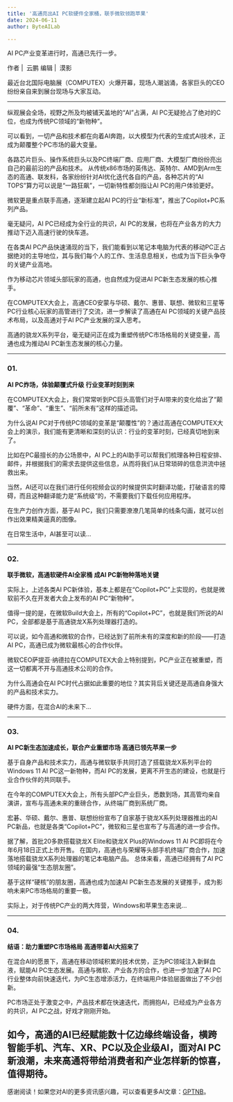 ```yaml
---
title: '高通亮出AI PC软硬件全家桶，联手微软领跑苹果'
date: 2024-06-11
author: ByteAILab

---
```


AI PC产业变革进行时，高通已先行一步。

作者 |  云鹏
编辑 |  漠影

最近台北国际电脑展（COMPUTEX）火爆开幕，现场人潮汹涌，各家巨头的CEO纷纷亲自来到展台现场与大家互动。

---
纵观展会全场，视野之所及均被铺天盖地的“AI”占满，AI PC无疑抢占了绝对的C位，也成为传统PC领域的“新物种”。

可以看到，一切产品和技术都在向着AI奔跑，以大模型为代表的生成式AI技术，正成为颠覆整个PC市场的最大变量。

各路芯片巨头、操作系统巨头以及PC终端厂商、应用厂商、大模型厂商纷纷亮出自己的最前沿的产品和技术。
从传统x86市场的英伟达、英特尔、AMD到Arm生态的高通、联发科，各家纷纷针对AI优化迭代各自的产品，各种芯片的“AI TOPS”算力可以说是“一路狂飙”，一切新特性都剑指让AI PC的用户体验更好。

微软更是重点联手高通，逐渐建立起AI PC的行业“新标准”，推出了Copilot+PC系列产品。

毫无疑问，AI PC已经成为全行业的共识，AI PC的发展，也将在产业各方的大力推动下迈入高速行驶的快车道。

在各类AI PC产品快速涌现的当下，我们能看到以笔记本电脑为代表的移动PC正占据绝对的主导地位，其与我们每个人的工作、生活息息相关，也成为当下巨头争夺的关键产业高地。

作为移动芯片领域头部玩家的高通，也自然成为促进AI PC新生态发展的核心推手。

在COMPUTEX大会上，高通CEO安蒙与华硕、戴尔、惠普、联想、微软和三星等PC行业核心玩家的高管进行了交流，进一步解读了高通在AI PC领域的关键产品技术布局，以及高通对于AI PC产业发展的深入思考。

高通的骁龙X系列平台，毫无疑问正在成为重塑传统PC市场格局的关键变量，高通也成为推动AI PC新生态发展的核心力量。

---

### 01.
**AI PC炸场，体验颠覆式升级**
**行业变革时刻到来**

在COMPUTEX大会上，我们常常听到PC巨头高管们对于AI带来的变化给出了“颠覆”、“革命”、“重生”、“前所未有”这样的描述词。

为什么说AI PC对于传统PC领域的变革是“颠覆性”的？通过高通在COMPUTEX大会上的演示，我们能有更清晰和深刻的认识：行业的变革时刻，已经真切地到来了。

比如在PC最擅长的办公场景中，AI PC上的AI助手可以帮我们梳理各种日程安排、邮件，并根据我们的需求去提供这些信息，从而将我们从日常琐碎的信息洪流中拯救出来。

当然，AI还可以在我们进行任何视频会议的时候提供实时翻译功能，打破语言的障碍，而且这种翻译能力是“系统级”的，不需要我们下载任何应用程序。

在生产力创作方面，基于AI PC，我们只需要潦潦几笔简单的线条勾画，就可以创作出效果精美逼真的图像。

在日常生活中，AI甚至可以读...

---

### 02.
**联手微软，高通软硬件AI全家桶**
**成AI PC新物种落地关键**

实际上，上述各类AI PC新体验，基本上都是在“Copilot+PC”上实现的，也就是微软前不久在开发者大会上发布的AI PC“新物种”。

值得一提的是，在微软Build大会上，所有的“Copilot+PC”，也就是我们所说的AI PC，全部都是基于高通骁龙X系列处理器打造的。

可以说，如今高通和微软的合作，已经达到了前所未有的深度和新的阶段——打造AI PC，高通已成为微软最核心的合作伙伴。

微软CEO萨提亚·纳德拉在COMPUTEX大会上特别提到，PC产业正在被重塑，而这一切都离不开与高通技术公司的合作。

为什么高通会在AI PC时代占据如此重要的地位？其实背后关键还是高通自身强大的产品和技术实力。

硬件方面，在混合AI的未来下...

---

### 03.
**AI PC新生态加速成长，联合产业重塑市场**
**高通已领先苹果一步**

基于自身产品和技术实力，高通与微软联手共同打造了搭载骁龙X系列平台的Windows 11 AI PC这一新物种，而AI PC的发展，更离不开生态的建设，也就是行业合作伙伴的共同联手。

在今年的COMPUTEX大会上，所有头部PC产业巨头，悉数到场，其高管均亲自演讲，宣布与高通未来的重磅合作，从终端厂商到系统厂商。

宏碁、华硕、戴尔、惠普、联想纷纷宣布了自家基于骁龙X系列处理器推出的AI PC新品，也就是各类“Copilot+PC”，微软和三星也宣布了与高通的进一步合作。

据了解，首批20多款搭载骁龙X Elite和骁龙X Plus的Windows 11 AI PC即将在今年6月18日正式上市开售。
在国内，高通也与荣耀等头部手机终端厂商合作，加速落地搭载骁龙X系列处理器的笔记本电脑产品。
总体来看，高通已经拥有了AI PC领域的最强“生态朋友圈”。

基于这样“硬核”的朋友圈，高通也成为加速AI PC新生态发展的关键推手，成为影响未来PC市场格局的重要一极。

实际上，对于传统PC产业的两大阵营，Windows和苹果生态来说...

---

### 04.
**结语：助力重塑PC市场格局**
**高通带着AI大招来了**

在混合AI的愿景下，高通在移动领域积累的技术优势，正为PC领域注入新鲜血液，赋能AI PC生态发展。高通与微软、产业各方的合作，也进一步加速了AI PC行业整体向前快速迭代，为PC生态增添活力，在终端用户体验层面做出了不少创新。

PC市场正处于激变之中，产品技术都在快速迭代，而拥抱AI，已经成为产业各方的共识，AI PC之战，好戏才刚刚开始。

如今，高通的AI已经赋能数十亿边缘终端设备，横跨智能手机、汽车、XR、PC以及企业级AI，面对AI PC新浪潮，未来高通将带给消费者和产业怎样新的惊喜，值得期待。
---
感谢阅读！如果您对AI的更多资讯感兴趣，可以查看更多AI文章：[GPTNB](https://gptnb.com)。